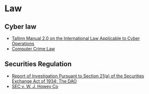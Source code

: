 # Law


## Cyber law
- [Tallinn Manual 2.0 on the International Law Applicable to Cyber Operations](https://www.amazon.com/Tallinn-Manual-International-Applicable-Operations/dp/1316630374/ref=sr_1_1?ie=UTF8&qid=1515692929&sr=8-1&keywords=tallin+manual)
- [Computer Crime Law](https://www.amazon.com/Computer-Crime-Law-American-Casebook/dp/0314281363)

## Securities Regulation
- [Report of Investigation Pursuant to Section 21(a) of the Securities Exchange Act of 1934: The DAO](https://www.sec.gov/litigation/investreport/34-81207.pdf)
- [SEC v. W. J. Howey Co](https://en.wikisource.org/wiki/Securities_and_Exchange_Commission_v._W._J._Howey_Company/Opinion_of_the_Court)
